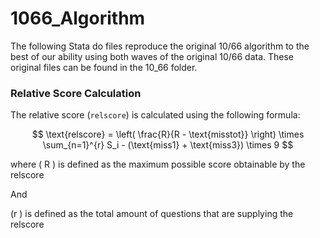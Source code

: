 # 1066_Algorithm

The following Stata do files reproduce the original 10/66 algorithm to the best of our ability using both waves of the original 10/66 data. These original files can be found in the 10_66 folder. 


### Relative Score Calculation

The relative score (`relscore`) is calculated using the following formula:

$$
\text{relscore} = \left( \frac{R}{R - \text{misstot}} \right) \times \sum_{n=1}^{r} S_i - (\text{miss1} + \text{miss3}) \times 9
$$

where \( R \) is defined as the maximum possible score obtainable by the relscore

And 

\(r \) is defined as the total amount of questions that are supplying the relscore